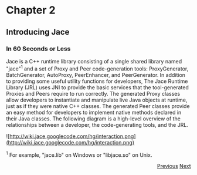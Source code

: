 # Chapter 2 #
## Introducing Jace ##
### In 60 Seconds or Less ###

Jace is a C++ runtime library consisting of a single shared library named "jace"<sup>1</sup> and a set of Proxy and Peer code-generation tools: ProxyGenerator, BatchGenerator, AutoProxy, PeerEnhancer, and PeerGenerator. In addition to providing some useful utility functions for developers, The Jace Runtime Library (JRL) uses JNI to provide the basic services that the tool-generated Proxies and Peers require to run correctly. The generated Proxy classes allow developers to instantiate and manipulate live Java objects at runtime, just as if they were native C++ classes. The generated Peer classes provide an easy method for developers to implement native methods declared in their Java classes. The following diagram is a high-level overview of the relationships between a developer, the code-generating tools, and the JRL.

![http://wiki.jace.googlecode.com/hg/interaction.png](http://wiki.jace.googlecode.com/hg/interaction.png)

<sup>1</sup> For example, "jace.lib" on Windows or "libjace.so" on Unix.

<p align='right'><a href='Chapter1.md'>Previous</a> <a href='Chapter3.md'>Next</a></p>